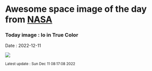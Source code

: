 
# Awesome space image of the day from [NASA](https://api.nasa.gov/)

### Today image : Io in True Color
Date : 2022-12-11

![](https://apod.nasa.gov/apod/image/2212/iotruecolor_galileo_960.jpg)

<small>Latest update : Sun Dec 11 08:17:08 2022</small>
        